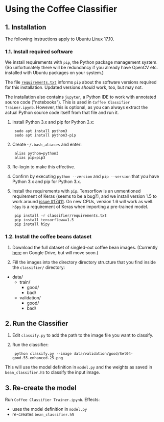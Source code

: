 # Using the Coffee Classifier


## 1. Installation

The following instructions apply to Ubuntu Linux 17.10.


### 1.1. Install required software

We install requirements with `pip`, the Python package management system. (So unfortunately there will be redundancy if
you already have OpenCV etc. installed with Ubuntu packages on your system.)

The file [`requirements.txt`](https://github.com/edgeryders/coffee-cobra/blob/master/classifier/requirements.txt)
informs `pip` about the software versions required for this installation. Updated versions _should_ work, too, but may
not.

The installation also contains `jupyter`, a Python IDE to work with annotated source code ("notebooks"). This is used in
`Coffee Classifier Trainer.ipynb`. However, this is optional, as you can always extract the actual Python source code
itself from that file and run it.


1. Install Python 3.x and pip for Python 3.x:

        sudo apt install python3
        sudo apt install python3-pip

2. Create `~/.bash_aliases` and enter:

        alias python=python3
        alias pip=pip3

3. Re-login to make this effective.

4. Confirm by executing `python --version` and `pip --version` that you have Python 3.x and pip for Python 3.x.

5. Install the requirements with `pip`. Tensorflow is an unmentioned requirement of Keras (seems to be a bug?), and we
install version 1.5 to work around [issue #17411](https://github.com/tensorflow/tensorflow/issues/17411). On new CPUs,
version 1.6 will work as well. `h5py` is a requirement of Keras when importing a pre-trained model.

        pip install -r classifier/requirements.txt
        pip install tensorflow==1.5
        pip install h5py


### 1.2. Install the coffee beans dataset

1. Download the full dataset of singled-out coffee bean images. (Currently
[here](https://drive.google.com/drive/folders/1CvEiDe5V_2zKDQWTssJhesFqkI1S99vJ) on Google Drive, but will move soon.)

2. Fill the images into the directory directory structure that you find inside the `classifier/` directory:

  * data/
    * train/
      * good/
      * bad/
    * validation/
      * good/
      * bad/


## 2. Run the Classifier

1. Edit `classify.py` to add the path to the image file you want to classify.

2. Run the classifier:

        python classify.py --image data/validation/good/Set04-good.55.enhanced.25.png


This will use the model definition in `model.py` and the weights as saved in `bean_classifier.h5` to classify the
input image.


## 3. Re-create the model

Run `Coffee Classifier Trainer.ipynb`. Effects:

* uses the model definition in `model.py`
* re-creates `bean_classifier.h5`
